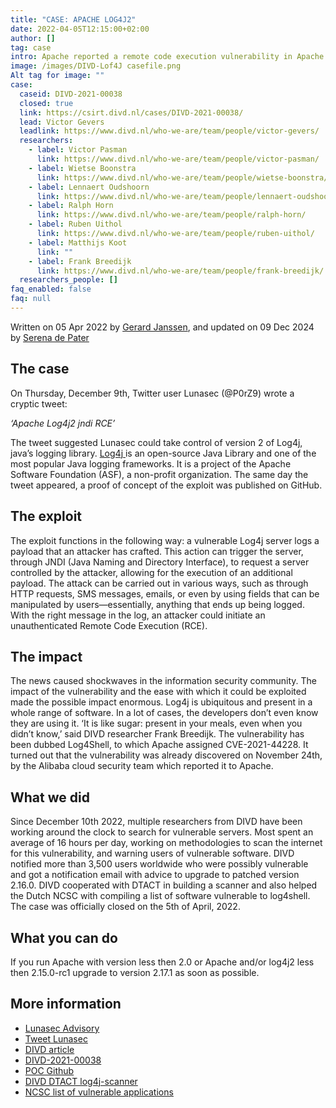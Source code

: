 ```yaml
---
title: "CASE: APACHE LOG4J2"
date: 2022-04-05T12:15:00+02:00
author: []
tag: case
intro: Apache reported a remote code execution vulnerability in Apache Log4j2, the vulnerability in the Log framework of Apache makes it possible to misuse the record log information feature. This makes it possible for an attacker to construct special data request packets through this vulnerable component, and ultimately trigger remote code execution.
image: /images/DIVD-Lof4J casefile.png
Alt tag for image: ""
case:
  caseid: DIVD-2021-00038
  closed: true
  link: https://csirt.divd.nl/cases/DIVD-2021-00038/
  lead: Victor Gevers
  leadlink: https://www.divd.nl/who-we-are/team/people/victor-gevers/
  researchers:
    - label: Victor Pasman
      link: https://www.divd.nl/who-we-are/team/people/victor-pasman/
    - label: Wietse Boonstra
      link: https://www.divd.nl/who-we-are/team/people/wietse-boonstra/
    - label: Lennaert Oudshoorn
      link: https://www.divd.nl/who-we-are/team/people/lennaert-oudshoorn/
    - label: Ralph Horn
      link: https://www.divd.nl/who-we-are/team/people/ralph-horn/
    - label: Ruben Uithol
      link: https://www.divd.nl/who-we-are/team/people/ruben-uithol/
    - label: Matthijs Koot
      link: ""
    - label: Frank Breedijk
      link: https://www.divd.nl/who-we-are/team/people/frank-breedijk/
  researchers_people: []
faq_enabled: false
faq: null
---
```

Written on 05 Apr 2022 by [Gerard Janssen](https://www.divd.nl/who-we-are/team/people/gerard-janssen/), and updated on 09 Dec 2024 by [Serena de Pater](https://www.divd.nl/who-we-are/team/people/serena-de-pater/)

## The case

On Thursday, December 9th, Twitter user Lunasec (@P0rZ9) wrote a cryptic tweet:

_‘Apache Log4j2 jndi RCE’_

The tweet suggested Lunasec could take control of version 2 of Log4j, java’s logging library. [Log4j ](https://logging.apache.org/log4j/2.x/index.html)is an open-source Java Library and one of the most popular Java logging frameworks. It is a project of the Apache Software Foundation (ASF), a non-profit organization. The same day the tweet appeared, a proof of concept of the exploit was published on GitHub.

## The exploit

The exploit functions in the following way: a vulnerable Log4j server logs a payload that an attacker has crafted. This action can trigger the server, through JNDI (Java Naming and Directory Interface), to request a server controlled by the attacker, allowing for the execution of an additional payload. The attack can be carried out in various ways, such as through HTTP requests, SMS messages, emails, or even by using fields that can be manipulated by users—essentially, anything that ends up being logged. With the right message in the log, an attacker could initiate an unauthenticated Remote Code Execution (RCE).

## The impact

The news caused shockwaves in the information security community. The impact of the vulnerability and the ease with which it could be exploited made the possible impact enormous. Log4j is ubiquitous and present in a whole range of software. In a lot of cases, the developers don’t even know they are using it. ‘It is like sugar: present in your meals, even when you didn’t know,’ said DIVD researcher Frank Breedijk. The vulnerability has been dubbed Log4Shell, to which Apache assigned CVE-2021-44228. It turned out that the vulnerability was already discovered on November 24th, by the Alibaba cloud security team which reported it to Apache.

## What we did

Since December 10th 2022, multiple researchers from DIVD have been working around the clock to search for vulnerable servers. Most spent an average of 16 hours per day, working on methodologies to scan the internet for this vulnerability, and warning users of vulnerable software. DIVD notified more than 3,500 users worldwide who were possibly vulnerable and got a notification email with advice to upgrade to patched version 2.16.0. DIVD cooperated with DTACT in building a scanner and also helped the Dutch NCSC with compiling a list of software vulnerable to log4shell. The case was officially closed on the 5th of April, 2022. 

## What you can do

If you run Apache with version less then 2.0 or Apache and/or log4j2 less then 2.15.0-rc1 upgrade to version 2.17.1 as soon as possible.

## More information

- [Lunasec Advisory](https://www.lunasec.io/docs/blog/log4j-zero-day/)
- [Tweet Lunasec](https://web.archive.org/web/20211211082351/https:/twitter.com/P0rZ9/status/1468949890571337731)
- [DIVD article](https://csirt.divd.nl/2021/12/14/Update-Apache-log4j-remote-code-execution/)
- [DIVD-2021-00038](https://csirt.divd.nl/cases/DIVD-2021-00038/)
- [POC Github](https://github.com/tangxiaofeng7/CVE-2021-44228-Apache-Log4j-Rce)
- [DIVD DTACT log4j-scanner](https://github.com/dtact/divd-2021-00038--log4j-scanner)
- [NCSC list of vulnerable applications](https://github.com/NCSC-NL/log4shell)
